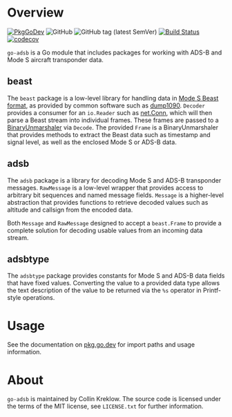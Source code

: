 # Overview
[![PkgGoDev](https://pkg.go.dev/badge/kreklow.us/go/go-adsb)](https://pkg.go.dev/kreklow.us/go/go-adsb)
![GitHub](https://img.shields.io/github/license/cjkreklow/go-adsb.svg)
![GitHub tag (latest SemVer)](https://img.shields.io/github/tag/cjkreklow/go-adsb.svg)
[![Build Status](https://www.travis-ci.org/cjkreklow/go-adsb.svg?branch=main)](https://www.travis-ci.org/cjkreklow/go-adsb)
[![codecov](https://codecov.io/gh/cjkreklow/go-adsb/branch/main/graph/badge.svg)](https://codecov.io/gh/cjkreklow/go-adsb)

`go-adsb` is a Go module that includes packages for working with ADS-B and
Mode S aircraft transponder data.

## beast
The `beast` package is a low-level library for handling data in [Mode S
Beast format](https://wiki.jetvision.de/wiki/Mode-S_Beast:Data_Output_Formats),
as provided by common software such as
[dump1090](https://github.com/flightaware/dump1090).
`Decoder` provides a consumer for an `io.Reader` such as
[net.Conn](https://golang.org/pkg/net/#Conn), which will then parse a Beast
stream into individual frames. These frames are passed to a
[BinaryUnmarshaler](https://golang.org/pkg/encoding/#BinaryUnmarshaler) via
`Decode`. The provided `Frame` is a BinaryUnmarshaler that provides methods
to extract the Beast data such as timestamp and signal level, as well as the
enclosed Mode S or ADS-B data.

## adsb
The `adsb` package is a library for decoding Mode S and ADS-B transponder
messages. `RawMessage` is a low-level wrapper that provides access to
arbitrary bit sequences and named message fields. `Message` is a
higher-level abstraction that provides functions to retrieve decoded values
such as altitude and callsign from the encoded data.

Both `Message` and `RawMessage` designed to accept a `beast.Frame` to
provide a complete solution for decoding usable values from an incoming data
stream.

## adsbtype
The `adsbtype` package provides constants for Mode S and ADS-B data fields
that have fixed values. Converting the value to a provided data type allows
the text description of the value to be returned via the `%s` operator in
Printf-style operations.

# Usage
See the documentation on [pkg.go.dev](https://pkg.go.dev/kreklow.us/go/go-adsb)
for import paths and usage information.

# About
`go-adsb` is maintained by Collin Kreklow. The source code is licensed under
the terms of the MIT license, see `LICENSE.txt` for further information.
